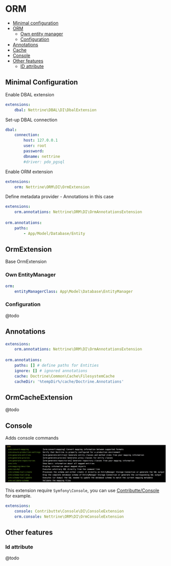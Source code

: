 # ORM

- [Minimal configuration](#minimal-configuration)
- [ORM](#ormextension)
	- [Own entity manager](#own-entitymanager)
	- [Configuration](#configuration)
- [Annotations](#annotations)
- [Cache](#ormcacheextension)
- [Console](#console)
- [Other features](#other-features)
	- [ID attribute](#id-attribute)

## Minimal Configuration

Enable DBAL extension

```yaml
extensions:
    dbal: Nettrine\DBAL\DI\DbalExtension
```

Set-up DBAL connection

```yaml
dbal:
    connection:
        host: 127.0.0.1
        user: root
        password:
        dbname: nettrine
        #driver: pdo_pgsql
```

Enable ORM extension

```yaml
extensions:
    orm: Nettrine\ORM\DI\OrmExtension
```

Define metadata provider - Annotations in this case 

```yaml
extensions:
    orm.annotations: Nettrine\ORM\DI\OrmAnnotationsExtension

orm.annotations:
    paths:
        - App/Model/Database/Entity
```

## OrmExtension

Base OrmExtension

### Own EntityManager

```yaml
orm:
    entityManagerClass: App\Model\Database\EntityManager
```

### Configuration

@todo

## Annotations

```yaml
extensions:
    orm.annotations: Nettrine\ORM\DI\OrmAnnotationsExtension

orm.annotations:
    paths: [] # define paths for Entities 
    ignore: [] # ignored annotations
    cache: Doctrine\Common\Cache\FilesystemCache
    cacheDir: '%tempDir%/cache/Doctrine.Annotations'
```

## OrmCacheExtension

@todo

## Console

Adds console commands

![Commands](commands.png)

This extension require `Symfony\Console`, you can use [Contributte/Console](https://github.com/contributte/console) for example.

```yaml
extensions:
    console: Contributte\Console\DI\ConsoleExtension
    orm.console: Nettrine\ORM\DI\OrmConsoleExtension
```

## Other features 

### Id attribute

@todo
